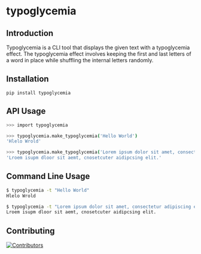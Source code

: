 # typoglycemia

## Introduction

Typoglycemia is a CLI tool that displays the given text with a typoglycemia effect. The typoglycemia effect involves keeping the first and last letters of a word in place while shuffling the internal letters randomly.

## Installation

```console
pip install typoglycemia
```

## API Usage

```bash
>>> import typoglycemia

>>> typoglycemia.make_typoglycemia('Hello World')
'Hlelo Wrold'

>>> typoglycemia.make_typoglycemia('Lorem ipsum dolor sit amet, consectetur adipiscing elit.')
'Lroem isupm dloor sit aemt, cnosetcuter aidipcsing elit.'
```

## Command Line Usage

```bash
$ typoglycemia -t "Hello World"
Hlelo Wrold

$ typoglycemia -t "Lorem ipsum dolor sit amet, consectetur adipiscing elit."
Lroem isupm dloor sit aemt, cnosetcuter aidipcsing elit.
```

## Contributing

[![Contributors](https://contrib.rocks/image?repo=hooli-dev/typoglycemia&columns=5)](https://github.com/hooli-dev/typoglycemia/graphs/contributors)
